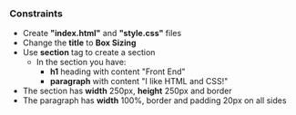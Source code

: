 ### Constraints

- Create **"index.html"** and **"style.css"** files
- Change the **title** to **Box Sizing**
- Use **section** tag to create a section
  - In the section you have:
    - **h1** heading with content "Front End"
    - **paragraph** with content "I like HTML and CSS!"
- The section has **width** 250px, **height** 250px and border
- The paragraph has **width** 100%, border and padding 20px on all sides
